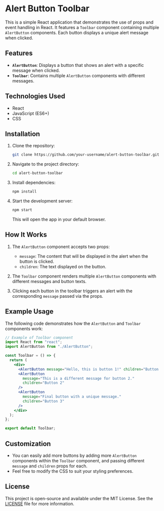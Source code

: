 # Alert Button Toolbar

This is a simple React application that demonstrates the use of props and event handling in React. It features a `Toolbar` component containing multiple `AlertButton` components. Each button displays a unique alert message when clicked.

## Features

- **`AlertButton`**: Displays a button that shows an alert with a specific message when clicked.
- **`Toolbar`**: Contains multiple `AlertButton` components with different messages.

## Technologies Used

- React
- JavaScript (ES6+)
- CSS

## Installation

1. Clone the repository:

   ```bash
   git clone https://github.com/your-username/alert-button-toolbar.git
   ```

2. Navigate to the project directory:

   ```bash
   cd alert-button-toolbar
   ```

3. Install dependencies:

   ```bash
   npm install
   ```

4. Start the development server:

   ```bash
   npm start
   ```

   This will open the app in your default browser.

## How It Works

1. The `AlertButton` component accepts two props:

   - `message`: The content that will be displayed in the alert when the button is clicked.
   - `children`: The text displayed on the button.

2. The `Toolbar` component renders multiple `AlertButton` components with different messages and button texts.

3. Clicking each button in the toolbar triggers an alert with the corresponding `message` passed via the props.

## Example Usage

The following code demonstrates how the `AlertButton` and `Toolbar` components work:

```jsx
// Example of Toolbar component
import React from "react";
import AlertButton from "./AlertButton";

const Toolbar = () => {
  return (
    <div>
      <AlertButton message="Hello, this is button 1!" children="Button 1" />
      <AlertButton
        message="This is a different message for button 2."
        children="Button 2"
      />
      <AlertButton
        message="Final button with a unique message."
        children="Button 3"
      />
    </div>
  );
};

export default Toolbar;
```

## Customization

- You can easily add more buttons by adding more `AlertButton` components within the `Toolbar` component, and passing different `message` and `children` props for each.
- Feel free to modify the CSS to suit your styling preferences.

## License

This project is open-source and available under the MIT License. See the [LICENSE](LICENSE) file for more information.
